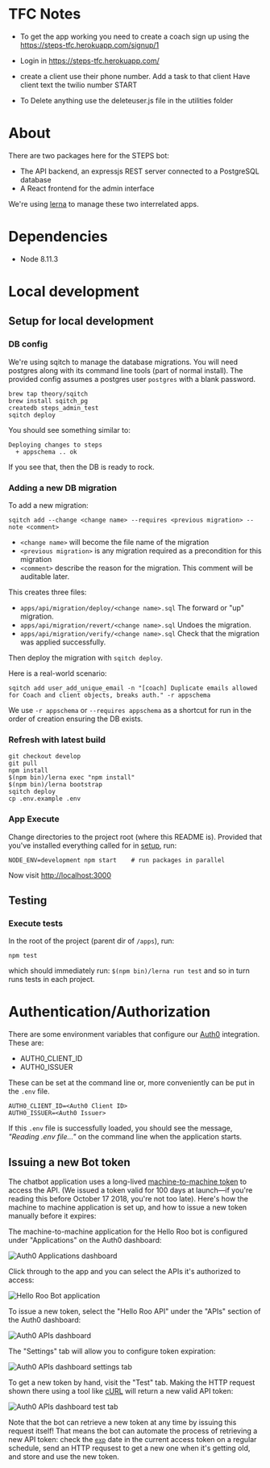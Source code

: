 # TFC Notes
- To get the app working you need to create a coach
sign up using the https://steps-tfc.herokuapp.com/signup/1

- Login in
https://steps-tfc.herokuapp.com/

- create a client
use their phone number.
Add a task to that client
Have client text the twilio number START

- To Delete anything use the deleteuser.js file in the utilities folder

# About

There are two packages here for the STEPS bot:

* The API backend, an expressjs REST server connected to a PostgreSQL database
* A React frontend for the admin interface

We're using [lerna](https://lernajs.io/) to manage these two interrelated apps.

# Dependencies

* Node 8.11.3

# Local development

## Setup for local development

### DB config

We're using sqitch to manage the database migrations.
You will need postgres along with its command line tools (part of normal install).
The provided config assumes a postgres user `postgres` with a blank password.

```
brew tap theory/sqitch
brew install sqitch_pg
createdb steps_admin_test
sqitch deploy
```

You should see something similar to:

```
Deploying changes to steps
  + appschema .. ok
```

If you see that, then the DB is ready to rock.

### Adding a new DB migration

To add a new migration:

```
sqitch add --change <change name> --requires <previous migration> --note <comment>
```

- `<change name>` will become the file name of the migration
- `<previous migration>` is any migration required as a precondition for this migration
- `<comment>` describe the reason for the migration. This comment will be auditable later.

This creates three files:

- `apps/api/migration/deploy/<change name>.sql` The forward or "up" migration.
- `apps/api/migration/revert/<change name>.sql` Undoes the migration.
- `apps/api/migration/verify/<change name>.sql` Check that the migration was applied successfully.

Then deploy the migration with `sqitch deploy`.

Here is a real-world scenario:

```
sqitch add user_add_unique_email -n "[coach] Duplicate emails allowed for Coach and client objects, breaks auth." -r appschema
```

We use `-r appschema` or `--requires appschema` as a shortcut for run in the order of creation ensuring the DB exists.

### Refresh with latest build

```
git checkout develop
git pull
npm install
$(npm bin)/lerna exec "npm install"
$(npm bin)/lerna bootstrap
sqitch deploy
cp .env.example .env
```

### App Execute
Change directories to the project root (where this README is).
Provided that you've installed everything called for in [setup](#setup), run:

```
NODE_ENV=development npm start    # run packages in parallel
```

Now visit <http://localhost:3000>

## Testing

### Execute tests

In the root of the project (parent dir of `/apps`), run:

```
npm test
```

which should immediately run:
`$(npm bin)/lerna run test` and so in turn runs tests in each project.

# Authentication/Authorization

There are some environment variables that configure our [Auth0](https://auth0.com/)
integration. These are:

* AUTH0_CLIENT_ID
* AUTH0_ISSUER

These can be set at the command line or, more conveniently can be put in the
`.env` file.

```
AUTH0_CLIENT_ID=<Auth0 Client ID>
AUTH0_ISSUER=<Auth0 Issuer>
```

If this `.env` file is successfully loaded, you should see the message,
_"Reading .env file..."_ on the command line when the application starts.

## Issuing a new Bot token

The chatbot application uses a long-lived [machine-to-machine token](https://auth0.com/blog/using-m2m-authorization/)
to access the API. (We issued a token valid for 100 days at launch—if you're reading this before October 17 2018, you're not too late). Here's how the machine to machine application is set up, and how to issue a new token manually before it expires:

The machine-to-machine application for the Hello Roo bot is configured under "Applications" on the Auth0 dashboard:

![Auth0 Applications dashboard](docs/applications-dashboard.png?raw=true "Auth0 Applications dashboard")

Click through to the app and you can select the APIs it's authorized to access:

![Hello Roo Bot application](docs/bot-application.png?raw=true "Hello Roo Bot application")

To issue a new token, select the "Hello Roo API" under the "APIs" section of the Auth0 dashboard:

![Auth0 APIs dashboard](docs/api-dashboard.png?raw=true "API dashboard")

The "Settings" tab will allow you to configure token expiration:

![Auth0 APIs dashboard settings tab](docs/settings-tab.png?raw=true "Auth0 APIs dashboard settings tab")

To get a new token by hand, visit the "Test" tab. Making the HTTP request shown there using a tool like [cURL](https://curl.haxx.se/) will return a new valid API token:

![Auth0 APIs dashboard test tab](docs/test-tab.png?raw=true "Auth0 APIs dashboard test tab")

Note that the bot can retrieve a new token at any time by issuing this request itself! That means the bot can automate the process of retrieving a new API token: check the [`exp`](https://auth0.com/docs/tokens/access-token) date in the current access token on a regular schedule, send an HTTP requsest to get a new one when it's getting old, and store and use the new token.

